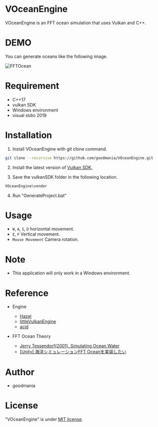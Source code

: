 # VOceanEngine

 VOceanEngine is an FFT ocean simulation that uses Vulkan and C++.  
   
# DEMO
 
You can generate oceans like the following image.
 
![FFTOcean](https://user-images.githubusercontent.com/63941325/147940555-e55b60e1-26a8-4b9b-aa76-d399b58bde6e.gif)
  
# Requirement
 
* C++17
* vulkan SDK
* Windows environment
* visual stdio 2019

# Installation
 
1. Install VOceanEngine with git clone command.
 
```bash
git clone --recursive https://github.com/goodmania/VOceanEngine.git
```

2. Install the latest version of [Vulkan SDK.](https://vulkan.lunarg.com/sdk/home)

3. Save the vulkanSDK folder in the following location.

```bash
VOceanEngine\vender
```

4. Run "GenerateProject.bat"

# Usage
 
* `W`, `A`, `S`, `D` horizontal movement.
* `E`, `F` Vertical movement.
* `Mouse Movement` Camera rotation.
 
# Note
 
* This application will only work in a Windows environment.

# Reference
* Engine
  * [Hazel](https://github.com/TheCherno/Hazel)
  * [littleVulkanEngine](https://github.com/blurrypiano/littleVulkanEngine)
  * [acid](https://github.com/EQMG/Acid/tree/master/Sources)

* FFT Ocean Theory
  * [Jerry Tessendorf(2001). Simulating Ocean Water](https://citeseerx.ist.psu.edu/viewdoc/download?doi=10.1.1.161.9102&rep=rep1&type=pdf)
  * [[Unity] 海洋シミュレーションFFT Oceanを実装したい](https://qiita.com/Red_Black_GPGPU/items/2652f5bfd6d311d2034b) 
 
# Author
 
* goodmania
 
# License
 
"VOceanEngine" is under [MIT license](https://en.wikipedia.org/wiki/MIT_License).
 
